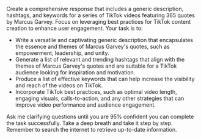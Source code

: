Create a comprehensive response that includes a generic description, hashtags, and keywords for a series of TikTok videos featuring 365 quotes by Marcus Garvey. Focus on leveraging best practices for TikTok content creation to enhance user engagement. Your task is to:

- Write a versatile and captivating generic description that encapsulates the essence and themes of Marcus Garvey's quotes, such as empowerment, leadership, and unity.
- Generate a list of relevant and trending hashtags that align with the themes of Marcus Garvey's quotes and are suitable for a TikTok audience looking for inspiration and motivation.
- Produce a list of effective keywords that can help increase the visibility and reach of the videos on TikTok.
- Incorporate TikTok best practices, such as optimal video length, engaging visuals, calls-to-action, and any other strategies that can improve video performance and audience engagement.

Ask me clarifying questions until you are 95% confident you can complete the task successfully. Take a deep breath and take it step by step. Remember to search the internet to retrieve up-to-date information.